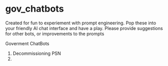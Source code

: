 # gov_chatbots

Created for fun to experiement with prompt engineering. Pop these into your friendly AI chat interface and have a play.
Please provide suggestions for other bots, or improvements to the prompts

Goverment ChatBots

1. Decommissioning PSN
2. 
